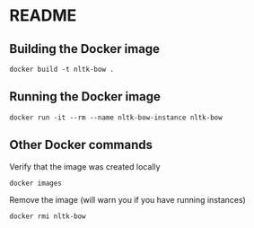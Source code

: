# README

## Building the Docker image
`docker build -t nltk-bow .`

## Running the Docker image
`docker run -it --rm --name nltk-bow-instance nltk-bow`

## Other Docker commands
Verify that the image was created locally

`docker images`


Remove the image (will warn you if you have running instances)

`docker rmi nltk-bow`